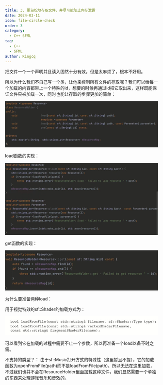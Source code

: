 ```yaml
---
title: 3. 更轻松地存取文件，并尽可能阻止内存泄露
date: 2024-03-11
icon: file-circle-check
order: 3
category:
  - C++ SFML
tag:
  - C++
  - SFML
author: Kingcq
---
```


把文件一个一个声明并且读入固然十分有效，但是太麻烦了，根本不好用。

所以为什么我们不自己写一个类，让他来控制所有文件的存取呢？我们可以给每一个加载的内容都带上一个特殊的id，想要的时候再通过id把它取出来，这样既能保证文件只被加载一次，同时也能让存取的步骤更加的简单：

![](./assets/3-1.jpg)

load函数的实现：

![](./assets/3-2.jpg)

get函数的实现：

![](./assets/3-3.jpg)

为什么要准备两种load：

用于视觉特效的sf::Shader的加载方式为：

![](./assets/3-4.jpg)

可以看到它在加载的过程中需要不止一个参数，所以再准备一个load以备不时之需。

不支持的类型？：
由于sf::Music打开方式的特殊性（这里暂且不提），它的加载函数为openFromFile(path)而不是loadFromFile(path)。所以无法在这里加载，不过我们也并不会在ResourceHolder里面加载这种文件，我们显然需要一个单独的东西来处理游戏音乐和音效的。
